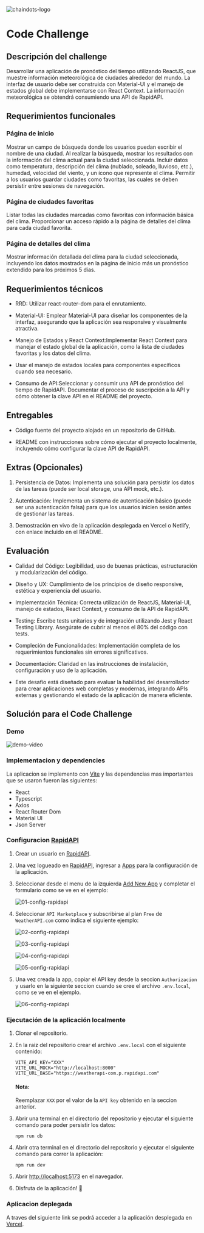 ![chaindots-logo](src/assets/chaindots.png)

# Code Challenge

## Descripción del challenge

Desarrollar una aplicación de pronóstico del tiempo utilizando ReactJS, que muestre información meteorológica de ciudades alrededor del mundo. La interfaz de usuario debe ser construida con Material-UI y el manejo de estados global debe implementarse con React Context. La información meteorológica se obtendrá consumiendo una API de RapidAPI.

## Requerimientos funcionales

### Página de inicio

Mostrar un campo de búsqueda donde los usuarios puedan escribir el nombre de una ciudad.
Al realizar la búsqueda, mostrar los resultados con la información del clima actual para la ciudad seleccionada. Incluir datos como temperatura, descripción del clima (nublado, soleado, lluvioso, etc.), humedad, velocidad del viento, y un ícono que represente el clima.
Permitir a los usuarios guardar ciudades como favoritas, las cuales se deben persistir entre sesiones de navegación.

### Página de ciudades favoritas

Listar todas las ciudades marcadas como favoritas con información básica del clima.
Proporcionar un acceso rápido a la página de detalles del clima para cada ciudad favorita.

### Página de detalles del clima

Mostrar información detallada del clima para la ciudad seleccionada, incluyendo los datos mostrados en la página de inicio más un pronóstico extendido para los próximos 5 días.

## Requerimientos técnicos

- RRD: Utilizar react-router-dom para el enrutamiento.

- Material-UI: Emplear Material-UI para diseñar los componentes de la interfaz, asegurando que la aplicación sea responsive y visualmente atractiva.

- Manejo de Estados y React Context:Implementar React Context para manejar el estado global de la aplicación, como la lista de ciudades favoritas y los datos del clima.

- Usar el manejo de estados locales para componentes específicos cuando sea necesario.

- Consumo de API:Seleccionar y consumir una API de pronóstico del tiempo de RapidAPI. Documentar el proceso de suscripción a la API y cómo obtener la clave API en el README del proyecto.

## Entregables

- Código fuente del proyecto alojado en un repositorio de GitHub.

- README con instrucciones sobre cómo ejecutar el proyecto localmente, incluyendo cómo configurar la clave API de RapidAPI.

## Extras (Opcionales)

1. Persistencia de Datos: Implementa una solución para persistir los datos de las tareas (puede ser local storage, una API mock, etc.).

2. Autenticación: Implementa un sistema de autenticación básico (puede ser una autenticación falsa) para que los usuarios inicien sesión antes de gestionar las tareas.

3. Demostración en vivo de la aplicación desplegada en Vercel o Netlify, con enlace incluido en el README.

## Evaluación

- Calidad del Código: Legibilidad, uso de buenas prácticas, estructuración y modularización del código.

- Diseño y UX: Cumplimiento de los principios de diseño responsive, estética y experiencia del usuario.

- Implementación Técnica: Correcta utilización de ReactJS, Material-UI, manejo de estados, React Context, y consumo de la API de RapidAPI.

- Testing: Escribe tests unitarios y de integración utilizando Jest y React Testing Library. Asegúrate de cubrir al menos el 80% del código con tests.

- Compleción de Funcionalidades: Implementación completa de los requerimientos funcionales sin errores significativos.

- Documentación: Claridad en las instrucciones de instalación, configuración y uso de la aplicación.

- Este desafío está diseñado para evaluar la habilidad del desarrollador para crear aplicaciones web completas y modernas, integrando APIs externas y gestionando el estado de la aplicación de manera eficiente.

## Solución para el Code Challenge

### Demo

![demo-video](src/assets/demo-chaindots.gif)

### Implementacion y dependencies

La aplicacion se implemento con [Vite](https://vitejs.dev/) y las dependencias mas importantes que se usaron fueron las siguientes:

- React
- Typescript
- Axios
- React Router Dom
- Material UI
- Json Server

### Configuracion [RapidAPI](https://rapidapi.com/)

1. Crear un usuario en [RapidAPI](https://rapidapi.com/).

2. Una vez logueado en [RapidAPI](https://rapidapi.com/), ingresar a [Apps](https://rapidapi.com/developer/dashboard) para la configuración de la aplicación.

3. Seleccionar desde el menu de la izquierda [Add New App](https://rapidapi.com/developer/apps/new-app) y completar el formulario como se ve en el ejemplo:

   ![01-config-rapidapi](src/assets/01-config-rapidapi.png)

4. Seleccionar `API Marketplace` y subscribirse al plan `Free` de `WeatherAPI.com` como indica el siguiente ejemplo:

   ![02-config-rapidapi](src/assets/02-config-rapidapi.png)

   ![03-config-rapidapi](src/assets/03-config-rapidapi.png)

   ![04-config-rapidapi](src/assets/04-config-rapidapi.png)

   ![05-config-rapidapi](src/assets/05-config-rapidapi.png)

5. Una vez creada la app, copiar el API key desde la seccion `Authorizacion` y usarlo en la siguiente seccion cuando se cree el archivo `.env.local`, como se ve en el ejemplo.

   ![06-config-rapidapi](src/assets/06-config-rapidapi.png)

### Ejecutación de la aplicación localmente

1. Clonar el repositorio.

2. En la raiz del repositorio crear el archivo `.env.local` con el siguiente contenido:

   ```shell
   VITE_API_KEY="XXX"
   VITE_URL_MOCK="http://localhost:8000"
   VITE_URL_BASE="https://weatherapi-com.p.rapidapi.com"
   ```

   #### Nota:

   Reemplazar `XXX` por el valor de la `API key` obtenido en la seccion anterior.

3. Abrir una terminal en el directorio del repositorio y ejecutar el siguiente comando para poder persistir los datos:

   ```
   npm run db
   ```

4. Abrir otra terminal en el directorio del repositorio y ejecutar el siguiente comando para correr la aplicación:

   ```
   npm run dev
   ```

5. Abrir [http://localhost:5173](http://localhost:5173) en el navegador.

6. Disfruta de la aplicación! 🙂

### Aplicacion deplegada

A traves del siguiente link se podrá acceder a la aplicación desplegada en [Vercel](https://vercel.com/).
